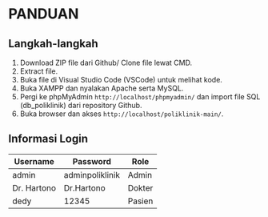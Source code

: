 # PANDUAN

## Langkah-langkah

1. Download ZIP file dari Github/ Clone file lewat CMD.
2. Extract file.
3. Buka file di Visual Studio Code (VSCode) untuk melihat kode.
4. Buka XAMPP dan nyalakan Apache serta MySQL.
5. Pergi ke phpMyAdmin `http://localhost/phpmyadmin/` dan import file SQL (db_poliklinik) dari repository Github.
6. Buka browser dan akses `http://localhost/poliklinik-main/`.

## Informasi Login

| Username    | Password          | Role       |
|-------------|-------------------|------------|
| admin       | adminpoliklinik   | Admin      |
| Dr. Hartono | Dr.Hartono        | Dokter     |`/tambah dokter baru pada admin`
| dedy        | 12345             | Pasien     | `/registrasi`
